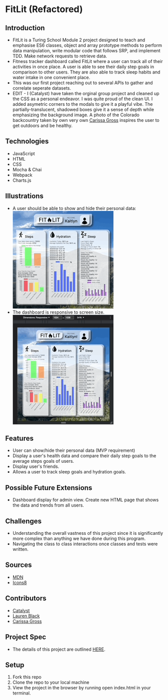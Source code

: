 # FitLit (Refactored)

## Introduction
- FitLit is a Turing School Module 2 project designed to teach and emphasise ES6 classes, object and array prototype methods to perform data manipulation, write modular code that follows SRP,
and implement TDD.
Make network requests to retrieve data.
- Fitness tracker dashboard called FitLit where a user can track all of their activities in once place. A user is able to see their daily step goals in comparison to other users. They are also able to track sleep habits and water intake in one convenient place.
- This was our first project reaching out to several APIs to gather and correlate seperate datasets.
- EDIT - I (Catalyst) have taken the orginal group project and cleaned up the CSS as a personal endeavor. I was quite proud of the clean UI. I added asymetric corners to the modals to give it a playful vibe. The partially-translucent, shadowed boxes give it a sense of depth while emphasizing the background image. A photo of the Colorado backcountry taken by own very own [Carissa Gross](https://www.carissagrossphotography.com) inspires the user to get outdoors and be healthy.

## Technologies
- JavaScript
- HTML
- CSS
- Mocha & Chai
- Webpack
- Charts.js

## Illustrations
- A user should be able to show and hide their personal data:  
![user icon changes from name to personal info when clicked ](https://raw.githubusercontent.com/Catalyst4Change/2fit2lit/main/src/images/2fit_userinfo.gif)
- The dashboard is responsive to screen size.  
![the screen shifts from multiple columns to a single scrollable column on a smaller screen](https://raw.githubusercontent.com/Catalyst4Change/2fit2lit/main/src/images/2fit_responsive.gif)

## Features
- User can show/hide their personal data (MVP requirement)
- Display a user's health data and compare their daily step goals to the average steps goals of users.
- Display user's friends.
- Allows a user to track sleep goals and hydration goals.

## Possible Future Extensions
- Dashboard display for admin view. Create new HTML page that shows the data and trends from all users.

## Challenges
- Understanding the overall vastness of this project since it is significantly more complex than anything we have done during this program.
- Navigating the class to class interactions once classes and tests were written.

## Sources
- [MDN](https://developer.mozilla.org/en-US/)
- [Icons8](https://icons8.com/)

## Contributors
- [Catalyst](https://github.com/Catalyst4Change)
- [Lauren Black](https://github.com/LaurenBlack5280)
- [Carissa Gross](https://github.com/carissagross)

## Project Spec
- The details of this project are outlined [HERE](http://frontend.turing.io/projects/fitlit.html).

## Setup
1. Fork this repo
2. Clone the repo to your local machine
3. View the project in the browser by running open index.html in your terminal.
